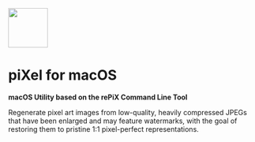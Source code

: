 <img src="../../../Insoft-UK/blob/main/assets/logo.svg" width="80" height="80" />

# piXel for macOS

**macOS Utility based on the rePiX Command Line Tool**

Regenerate pixel art images from low-quality, heavily compressed JPEGs that have been enlarged and may feature watermarks, with the goal of restoring them to pristine 1:1 pixel-perfect representations.

